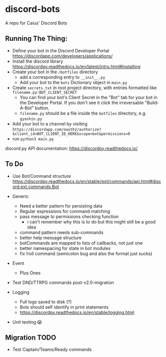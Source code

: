 # discord-bots
A repo for Caius' Discord Bots

## Running The Thing:
* Define your bot in the Discord Developer Portal https://discordapp.com/developers/applications/
* Install the discord library https://discordpy.readthedocs.io/en/latest/intro.html#installing
* Create your bot in the `/botfiles` directory 
	* add a corresponding entry to `__init__.py`
	* Add your bot to the `bots` Dictionary object in `main.py`
* Create `secrets.txt` in root project directory, with entries formatted like `filename.py:BOT_CLIENT_SECRET` 
	* You can find your bot's Client Secret in the "Bot" tab for your bot in the Developer Portal. If you don't see it click the irreversable "Build-A-Bot" button.
	* `filename.py` should be a file inside the `botfiles` directory, e.g. `gyoshin.py`
* Add your bot to a channel by visiting `https://discordapp.com/oauth2/authorize?&client_id=BOT_CLIENT_ID_HERE&scope=bot&permissions=0`
* run `python3 main.py`

discord.py API documentation: https://discordpy.readthedocs.io/

## To Do
* Use Bot/Command structure https://discordpy.readthedocs.io/en/stable/ext/commands/api.html#discord.ext.commands.Bot

* Generic
  * Need a better pattern for persisting data
  * Regular expressions for command matching
  * pass message to permissions checking function
  	* i can't remember why this is to do but this might still be a good idea
  * command pattern needs sub-commands
  * better help message structure
  * botCommands are mapped to lists of callbacks, not just one
  * better namespacing for state in bot modules
  * fix !roll command (semicolon bug and also the format just sucks)
* Event
  * Plus Ones
* Test DND/TTRPG commands post-v2.0-migration
* Logging
  * Full logs saved to disk (?)
  * Bots should self identify in print statements
  * https://discordpy.readthedocs.io/en/stable/logging.html
* Unit testing :scream:




## Migration TODO
* Test Captain/Teams/Ready commands
